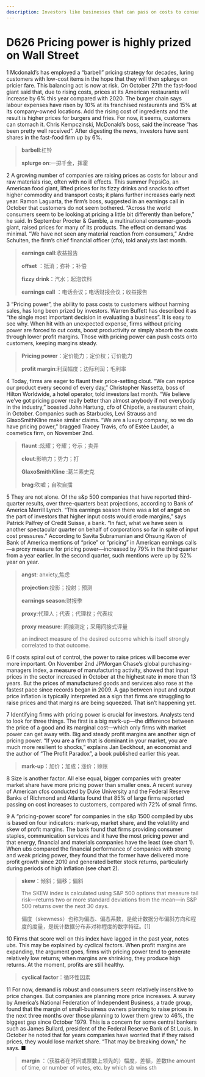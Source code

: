 ```yaml
---
description: Investors like businesses that can pass on costs to consumers
---
```


# D626 Pricing power is highly prized on Wall Street
1 Mcdonald’s has employed a “barbell” pricing strategy for decades, luring customers with low-cost items in the hope that they will then splurge on pricier fare. This balancing act is now at risk. On October 27th the fast-food giant said that, due to rising costs, prices at its American restaurants will increase by 6% this year compared with 2020. The burger chain says labour expenses have risen by 10% at its franchised restaurants and 15% at its company-owned locations. Add the rising cost of ingredients and the result is higher prices for burgers and fries. For now, it seems, customers can stomach it. Chris Kempczinski, McDonald’s boss, said the increase “has been pretty well received”. After digesting the news, investors have sent shares in the fast-food firm up by 6%.

> **barbell**:杠铃
>
> **splurge on**:一掷千金，挥霍
>

2 A growing number of companies are raising prices as costs for labour and raw materials rise, often with no ill effects. This summer PepsiCo, an American food giant, lifted prices for its fizzy drinks and snacks to offset higher commodity and transport costs; it plans further increases early next year. Ramon Laguarta, the firm’s boss, suggested in an earnings call in October that customers do not seem bothered. “Across the world consumers seem to be looking at pricing a little bit differently than before,” he said. In September Procter & Gamble, a multinational consumer-goods giant, raised prices for many of its products. The effect on demand was minimal. “We have not seen any material reaction from consumers,” Andre Schulten, the firm’s chief financial officer (cfo), told analysts last month.

> **earnings call**:收益报告
>
> **offset** ：抵消；弥补；补偿
>
> **fizzy drink**：汽水；起泡饮料
>
> **earnings call** ：电话会议；电话财报会议；收益报告
>

3 “Pricing power”, the ability to pass costs to customers without harming sales, has long been prized by investors. Warren Buffett has described it as “the single most important decision in evaluating a business”. It is easy to see why. When hit with an unexpected expense, firms without pricing power are forced to cut costs, boost productivity or simply absorb the costs through lower profit margins. Those with pricing power can push costs onto customers, keeping margins steady.

> **Pricing power**：定价能力；定价权；订价能力
>
> **profit margin**:利润幅度；边际利润；毛利率
>

4 Today, firms are eager to flaunt their price-setting clout. “We can reprice our product every second of every day,” Christopher Nassetta, boss of Hilton Worldwide, a hotel operator, told investors last month. “We believe we’ve got pricing power really better than almost anybody if not everybody in the industry,” boasted John Hartung, cfo of Chipotle, a restaurant chain, in October. Companies such as Starbucks, Levi Strauss and GlaxoSmithKline make similar claims. “We are a luxury company, so we do have pricing power,” bragged Tracey Travis, cfo of Estée Lauder, a cosmetics firm, on November 2nd.

> **flaunt** :炫耀；夸耀；夸示；卖弄
>
> **clout**:影响力；势力；打
>
> **GlaxoSmithKline** :葛兰素史克
>
> **brag**:吹嘘；自吹自擂
>

5 They are not alone. Of the s&p 500 companies that have reported third-quarter results, over three-quarters beat projections, according to Bank of America Merrill Lynch. “This earnings season there was a lot of **angst** on the part of investors that higher input costs would erode margins,” says Patrick Palfrey of Credit Suisse, a bank. “In fact, what we have seen is another spectacular quarter on behalf of corporations so far in spite of input cost pressures.” According to Savita Subramanian and Ohsung Kwon of Bank of America mentions of “price” or “pricing” in American earnings calls—a proxy measure for pricing power—increased by 79% in the third quarter from a year earlier. In the second quarter, such mentions were up by 52% year on year.

> **angst**: anxiety,焦虑
>
> **projection**:投影；投射；预测
>
> **earnings season**:财报季
>
> **proxy**:代理人；代表；代理权；代表权
>
> **proxy measure**: 间接测定；采用间接式评量
>
> an indirect measure of the desired outcome which is itself strongly correlated to that outcome.
>

6 If costs spiral out of control, the power to raise prices will become ever more important. On November 2nd JPMorgan Chase’s global purchasing-managers index, a measure of manufacturing activity, showed that input prices in the sector increased in October at the highest rate in more than 13 years. But the prices of manufactured goods and services also rose at the fastest pace since records began in 2009. A gap between input and output price inflation is typically interpreted as a sign that firms are struggling to raise prices and that margins are being squeezed. That isn’t happening yet.

7 Identifying firms with pricing power is crucial for investors. Analysts tend to look for three things. The first is a big mark-up—the difference between the price of a good and its marginal cost—which only firms with market power can get away with. Big and steady profit margins are another sign of pricing power. “If you are a firm that is dominant in your market, you are much more resilient to shocks,” explains Jan Eeckhout, an economist and the author of “The Profit Paradox”, a book published earlier this year.

> **mark-up**：加价；加成；涨价；赊账
>

8 Size is another factor. All else equal, bigger companies with greater market share have more pricing power than smaller ones. A recent survey of American cfos conducted by Duke University and the Federal Reserve Banks of Richmond and Atlanta found that 85% of large firms reported passing on cost increases to customers, compared with 72% of small firms.


9 A “pricing-power score” for companies in the s&p 1500 compiled by ubs is based on four indicators: mark-up, market share, and the volatility and skew of profit margins. The bank found that firms providing consumer staples, communication services and it have the most pricing power and that energy, financial and materials companies have the least (see chart 1). When ubs compared the financial performance of companies with strong and weak pricing power, they found that the former have delivered more profit growth since 2010 and generated better stock returns, particularly during periods of high inflation (see chart 2).

> **skew**：倾斜；偏移；偏斜
>
> The SKEW index is calculated using S&P 500 options that measure tail risk—returns two or more standard deviations from the mean—in S&P 500 returns over the next 30 days.
>
> 偏度（skewness）也称为偏态、偏态系数，是统计数据分布偏斜方向和程度的度量，是统计数据分布非对称程度的数字特征。[1]
>


10 Firms that score well on this index have lagged in the past year, notes ubs. This may be explained by cyclical factors. When profit margins are expanding, the argument goes, firms with pricing power tend to generate relatively low returns; when margins are shrinking, they produce high returns. At the moment, profits are still healthy.

> **cyclical factor**：循环性因素
>

11 For now, demand is robust and consumers seem relatively insensitive to price changes. But companies are planning more price increases. A survey by America’s National Federation of Independent Business, a trade group, found that the margin of small-business owners planning to raise prices in the next three months over those planning to lower them grew to 46%, the biggest gap since October 1979. This is a concern for some central bankers such as James Bullard, president of the Federal Reserve Bank of St Louis. In October he noted that for years companies have worried that if they raised prices, they would lose market share. “That may be breaking down,” he says. ■

> **margin** ：（获胜者在时间或票数上领先的）幅度，差额，差数the amount of time, or number of votes, etc. by which sb wins sth
>

